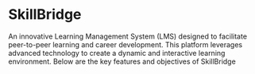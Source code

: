 # SkillBridge
An innovative Learning Management System (LMS) designed to facilitate peer-to-peer learning and career development. This platform leverages advanced technology to create a dynamic and interactive learning environment. Below are the key features and objectives of SkillBridge
